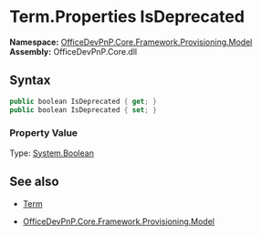 # Term.Properties IsDeprecated
**Namespace:** [OfficeDevPnP.Core.Framework.Provisioning.Model](OfficeDevPnP.Core.Framework.Provisioning.Model.md)  
**Assembly:** OfficeDevPnP.Core.dll  
## Syntax
```C#
public boolean IsDeprecated { get; }
public boolean IsDeprecated { set; }
```

### Property Value
Type: [System.Boolean](System.Boolean.md) 

## See also
- [Term](Term.md) 

- [OfficeDevPnP.Core.Framework.Provisioning.Model](OfficeDevPnP.Core.Framework.Provisioning.Model.md)
